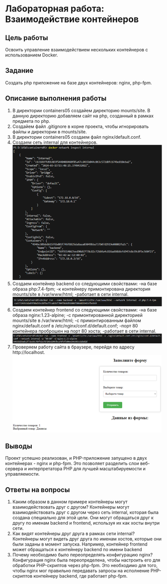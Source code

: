 # Лабораторная работа: Взаимодействие контейнеров

## Цель работы
Освоить управление взаимодействием нескольких контейнеров с использованием Docker.

## Задание
Создать php приложение на базе двух контейнеров: nginx, php-fpm.

## Описание выполнения работы 
1. В директории containers05 создайем директорию mounts/site. В данную директорию добавляем сайт на php, созданный в рамках предмета по php.
2. Создайем файл .gitignore в корне проекта, чтобы игнорировать файлы и директории в mounts/site.
3. В директории containers05 создаем файл nginx/default.conf.
4. Создаем сеть internal для контейнеров.
![1](./int.PNG)
5. Создаем контейнер backend со следующими свойствами:
-на базе образа php:7.4-fpm;
-к контейнеру примонтирована директория mounts/site в /var/www/html;
-работает в сети internal.
![2](./bac.PNG)
6. Создаем контейнер frontend со следующими свойствами:
-на базе образа nginx:1.23-alpine;
-с примонтированной директорией mounts/site в /var/www/html;
-с примонтированным файлом nginx/default.conf в /etc/nginx/conf.d/default.conf;
-порт 80 контейнера проброшен на порт 80 хоста;
-работает в сети internal.
![3](./fr.PNG)
7. Проверяем работу сайта в браузере, перейдя по адресу http://localhost. 
![4](./form.PNG)
## Выводы
Проект успешно реализован, и PHP-приложение запущено в двух контейнерах - nginx и php-fpm. Это позволяет разделить слои веб-сервера и интерпретатора PHP для лучшей масштабируемости и управляемости.

## Ответы на вопросы
1. Каким образом в данном примере контейнеры могут взаимодействовать друг с другом? Контейнеры могут взаимодействовать друг с другом через сеть internal, которая была создана специально для этой цели. Они могут обращаться друг к другу по именам backend и frontend, используя их как хосты внутри сети.
2. Как видят контейнеры друг друга в рамках сети internal? Контейнеры могут видеть друг друга по именам хостов, которые они были заданы в момент запуска. Например, контейнер frontend может обращаться к контейнеру backend по имени backend
3. Почему необходимо было переопределять конфигурацию nginx? Конфигурация nginx была переопределена, чтобы настроить его для обработки PHP-скриптов через php-fpm. Это необходимо для того, чтобы nginx мог правильно передавать запросы на исполнение PHP-скриптов контейнеру backend, где работает php-fpm.
